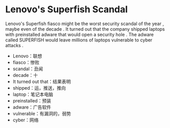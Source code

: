 # Lenovo's Superfish Scandal

Lenovo's Superfish fiasco might be the worst security scandal of the year , maybe even of the decade . It turned out that the company shipped laptops with preinstalled adware that would open a security hole . The adware called SUPERFISH would leave millions of laptops vulnerable to cyber attacks .

- Lenovo：联想
- fiasco：惨败
- scandal：丑闻
- decade：十
- It turned out that：结果表明
- shipped：运，推送，推向
- laptop：笔记本电脑
- preinstalled：预装
- adware：广告软件
- vulnerable：有漏洞的，弱势
- cyber：网络

